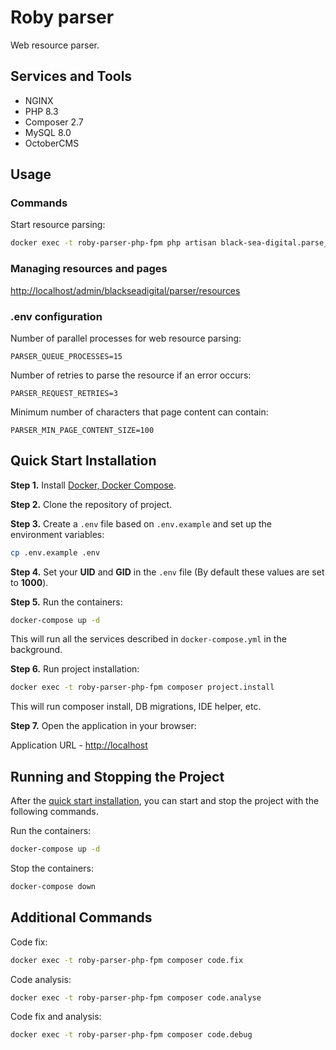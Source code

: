 # Roby parser

Web resource parser.

## Services and Tools

- NGINX
- PHP 8.3
- Composer 2.7
- MySQL 8.0
- OctoberCMS

## Usage

### Commands

Start resource parsing:

```bash
docker exec -t roby-parser-php-fpm php artisan black-sea-digital.parse_resources
```

### Managing resources and pages

[http://localhost/admin/blackseadigital/parser/resources](http://localhost/admin/blackseadigital/parser/resources)

### .env configuration

Number of parallel processes for web resource parsing:

```angular2html
PARSER_QUEUE_PROCESSES=15
```

Number of retries to parse the resource if an error occurs:

```angular2html
PARSER_REQUEST_RETRIES=3
```

Minimum number of characters that page content can contain:

```angular2html
PARSER_MIN_PAGE_CONTENT_SIZE=100
```

## Quick Start Installation

**Step 1.** Install [Docker, Docker Compose](https://www.docker.com/products/docker-desktop/).

**Step 2.** Clone the repository of project.

**Step 3.** Create a `.env` file based on `.env.example` and set up the environment variables:

```bash
cp .env.example .env
```

**Step 4.** Set your **UID** and **GID** in the `.env` file (By default these values are set to **1000**).

**Step 5.** Run the containers:

```bash
docker-compose up -d
```

This will run all the services described in `docker-compose.yml` in the background.

**Step 6.** Run project installation:

```bash
docker exec -t roby-parser-php-fpm composer project.install
```

This will run composer install, DB migrations, IDE helper, etc.

**Step 7.** Open the application in your browser:

Application URL - [http://localhost](http://localhost)

## Running and Stopping the Project

After the [quick start installation](#Quick-Start-Installation), you can start and stop the project with the following commands.

Run the containers:

```bash
docker-compose up -d
```

Stop the containers:

```bash
docker-compose down
```

## Additional Commands

Code fix:

```bash
docker exec -t roby-parser-php-fpm composer code.fix
```

Code analysis:

```bash
docker exec -t roby-parser-php-fpm composer code.analyse
```

Code fix and analysis:

```bash
docker exec -t roby-parser-php-fpm composer code.debug
```
